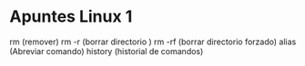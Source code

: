 # Apuntes Linux 1

rm (remover)
rm -r (borrar directorio )
rm -rf (borrar directorio forzado)
alias (Abreviar comando)
history (historial de comandos)
